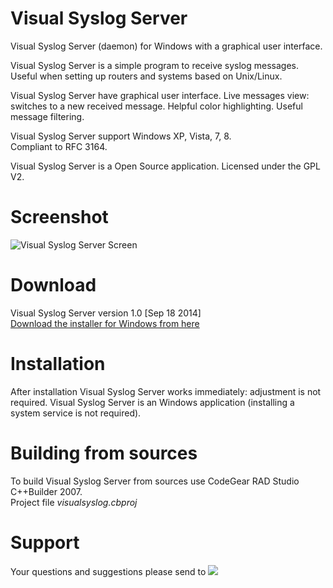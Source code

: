 Visual Syslog Server
===

Visual Syslog Server (daemon) for Windows with a graphical user interface.

Visual Syslog Server is a simple program to receive syslog messages. Useful when setting up routers and systems based on Unix/Linux.

Visual Syslog Server have graphical user interface. Live messages view: switches to a new received message. Helpful color highlighting. Useful message filtering.

Visual Syslog Server support Windows XP, Vista, 7, 8.  
Compliant to RFC 3164.

Visual Syslog Server is a Open Source application.
Licensed under the GPL V2.

Screenshot
===
![Visual Syslog Server Screen](https://github.com/MaxBelkov/visualsyslog/blob/master/screens/screen1.png?raw=true)

Download
===
Visual Syslog Server version 1.0 \[Sep 18 2014\]  
[Download the installer for Windows from here](https://github.com/MaxBelkov/visualsyslog/blob/master/Output/visualsyslog_setup.exe?raw=true)  

Installation
===
After installation Visual Syslog Server works immediately: adjustment is not required.
Visual Syslog Server is an Windows application (installing a system service is not required).

Building from sources
===
To build Visual Syslog Server from sources use CodeGear RAD Studio C++Builder 2007.  
Project file _visualsyslog.cbproj_

Support
===
Your questions and suggestions please send to ![ ](https://github.com/MaxBelkov/visualsyslog/blob/master/screens/m.png?raw=true)
